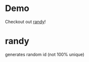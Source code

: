 # Demo
Checkout out <a href="https://mum-never-proud.github.io/randy/">randy</a>!

# randy
generates random id (not 100% unique)
